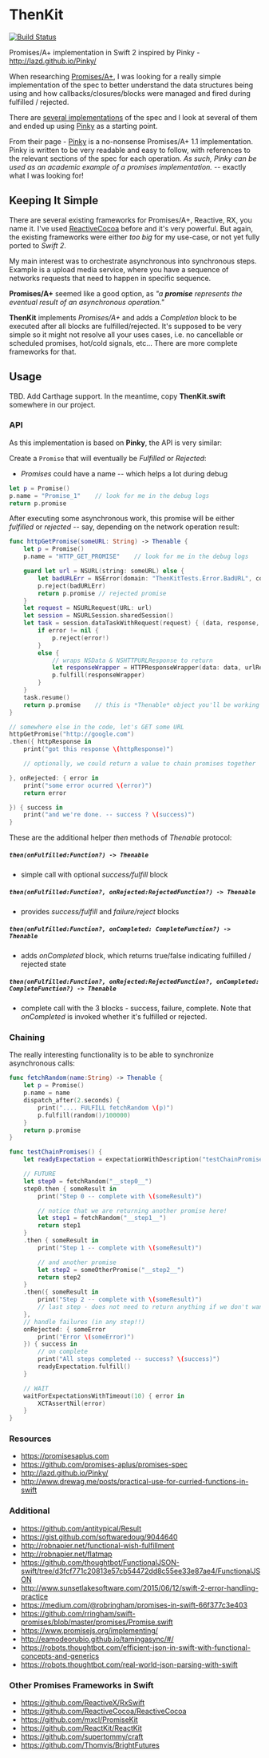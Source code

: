 # ThenKit
[![Build Status](https://travis-ci.org/rodrigo-lima/ThenKit.svg?branch=master)](https://travis-ci.org/rodrigo-lima/ThenKit)

Promises/A+ implementation in Swift 2 inspired by Pinky - http://lazd.github.io/Pinky/

When researching [Promises/A+](https://promisesaplus.com), I was looking for a really simple implementation of the spec to better understand the data structures being using and how callbacks/closures/blocks were managed and fired during fulfilled / rejected.

There are [several implementations](https://promisesaplus.com/implementations) of the spec and I look at several of them and ended up using [Pinky](http://lazd.github.io/Pinky/) as a starting point.

From their page - [Pinky](http://lazd.github.io/Pinky/) is a no-nonsense Promises/A+ 1.1 implementation. Pinky is written to be very readable and easy to follow, with references to the relevant sections of the spec for each operation. *As such, Pinky can be used as an academic example of a promises implementation.* -- exactly what I was looking for!

## Keeping It Simple

There are several existing frameworks for Promises/A+, Reactive, RX, you name it. I've used [ReactiveCocoa](https://github.com/ReactiveCocoa/ReactiveCocoa) before and it's very powerful. But again, the existing frameworks were either *too big* for my use-case, or not yet fully ported to *Swift 2*.

My main interest was to orchestrate asynchronous into synchronous steps. Example is a upload media service, where you have a sequence of networks requests that need to happen in specific sequence.

**Promises/A+** seemed like a good option, as *"a __promise__ represents the eventual result of an asynchronous operation."*

**ThenKit** implements *Promises/A+* and adds a *Completion* block to be executed after all blocks are fulfilled/rejected. It's supposed to be very simple so it might not resolve all your uses cases, i.e. no cancellable or scheduled promises, hot/cold signals, etc... There are more complete frameworks for that.

## Usage

TBD. Add Carthage support.
In the meantime, copy **ThenKit.swift** somewhere in our project.

### API

As this implementation is based on **Pinky**, the API is very similar:

Create a `Promise` that will eventually be *Fulfilled* or *Rejected*:

- *Promises* could have a name -- which helps a lot during debug

```swift
let p = Promise()
p.name = "Promise_1"    // look for me in the debug logs
return p.promise
```

After executing some asynchronous work, this promise will be either *fulfilled* or *rejected* -- say, depending on the network operation result:

```swift
func httpGetPromise(someURL: String) -> Thenable {
    let p = Promise()
    p.name = "HTTP_GET_PROMISE"    // look for me in the debug logs

    guard let url = NSURL(string: someURL) else {
        let badURLErr = NSError(domain: "ThenKitTests.Error.BadURL", code: 100, userInfo: nil)
        p.reject(badURLErr)
        return p.promise // rejected promise
    }
    let request = NSURLRequest(URL: url)
    let session = NSURLSession.sharedSession()
    let task = session.dataTaskWithRequest(request) { (data, response, error) in
        if error != nil {
            p.reject(error!)
        }
        else {
            // wraps NSData & NSHTTPURLResponse to return
            let responseWrapper = HTTPResponseWrapper(data: data, urlResponse: response)
            p.fulfill(responseWrapper)
        }
    }
    task.resume()
    return p.promise    // this is *Thenable* object you'll be working with
}

// somewhere else in the code, let's GET some URL
httpGetPromise("http://google.com")
.then({ httpResponse in
    print("got this response \(httpResponse)")

    // optionally, we could return a value to chain promises together

}, onRejected: { error in
    print("some error ocurred \(error)")
    return error

}) { success in
    print("and we're done. -- success ? \(success)")
}
```

These are the additional helper *then* methods of *Thenable* protocol:

##### `then(onFulfilled:Function?) -> Thenable`
- simple call with optional *success/fulfill* block

##### `then(onFulfilled:Function?, onRejected:RejectedFunction?) -> Thenable`
- provides *success/fulfill* and *failure/reject* blocks

##### `then(onFulfilled:Function?, onCompleted: CompleteFunction?) -> Thenable`
- adds *onCompleted* block, which returns true/false indicating fulfilled / rejected state

##### `then(onFulfilled:Function?, onRejected:RejectedFunction?, onCompleted: CompleteFunction?) -> Thenable`
- complete call with the 3 blocks - success, failure, complete. Note that *onCompleted* is invoked whether it's fulfilled or rejected.

### Chaining

The really interesting functionality is to be able to synchronize asynchronous calls:

```swift
func fetchRandom(name:String) -> Thenable {
    let p = Promise()
    p.name = name
    dispatch_after(2.seconds) {
        print(".... FULFILL fetchRandom \(p)")
        p.fulfill(random()/100000)
    }
    return p.promise
}

func testChainPromises() {
    let readyExpectation = expectationWithDescription("testChainPromises")

    // FUTURE
    let step0 = fetchRandom("__step0__")
    step0.then { someResult in
        print("Step 0 -- complete with \(someResult)")

        // notice that we are returning another promise here!
        let step1 = fetchRandom("__step1__")
        return step1
    }
    .then { someResult in
        print("Step 1 -- complete with \(someResult)")

        // and another promise
        let step2 = someOtherPromise("__step2__")
        return step2
    }
    .then({ someResult in
        print("Step 2 -- complete with \(someResult)")
        // last step - does not need to return anything if we don't want to
    },
    // handle failures (in any step!!)
    onRejected: { someError
        print("Error \(someError)")
    }) { success in
        // on complete
        print("All steps completed -- success? \(success)")
        readyExpectation.fulfill()
    }

    // WAIT
    waitForExpectationsWithTimeout(10) { error in
        XCTAssertNil(error)
    }
}
```

### Resources
- https://promisesaplus.com
- https://github.com/promises-aplus/promises-spec
- http://lazd.github.io/Pinky/
- http://www.drewag.me/posts/practical-use-for-curried-functions-in-swift

### Additional
- https://github.com/antitypical/Result
- https://gist.github.com/softwaredoug/9044640
- http://robnapier.net/functional-wish-fulfillment
- http://robnapier.net/flatmap
- https://github.com/thoughtbot/FunctionalJSON-swift/tree/d3fcf771c20813e57cb54472dd8c55ee33e87ae4/FunctionalJSON
- http://www.sunsetlakesoftware.com/2015/06/12/swift-2-error-handling-practice
- https://medium.com/@robringham/promises-in-swift-66f377c3e403
- https://github.com/rringham/swift-promises/blob/master/promises/Promise.swift
- https://www.promisejs.org/implementing/
- http://eamodeorubio.github.io/tamingasync/#/
- https://robots.thoughtbot.com/efficient-json-in-swift-with-functional-concepts-and-generics
- https://robots.thoughtbot.com/real-world-json-parsing-with-swift

### Other Promises Frameworks in Swift
- https://github.com/ReactiveX/RxSwift
- https://github.com/ReactiveCocoa/ReactiveCocoa
- https://github.com/mxcl/PromiseKit
- https://github.com/ReactKit/ReactKit
- https://github.com/supertommy/craft
- https://github.com/Thomvis/BrightFutures
